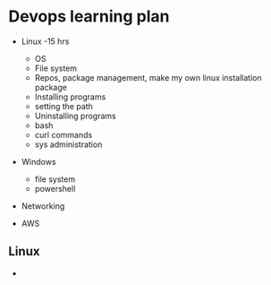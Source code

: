 # Devops learning plan
- Linux -15 hrs
    - OS
    - File system
    - Repos, package management, make my own linux installation package
    - Installing programs
    - setting the path 
    - Uninstalling programs
    - bash
    - curl commands
    - sys administration
    
- Windows
    - file system
    - powershell
    

- Networking
- AWS

## Linux
- 